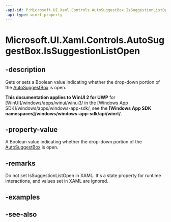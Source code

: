 ```yaml
---
-api-id: P:Microsoft.UI.Xaml.Controls.AutoSuggestBox.IsSuggestionListOpen
-api-type: winrt property
---
```


<!-- Property syntax
public bool IsSuggestionListOpen { get;  set; }
-->

# Microsoft.UI.Xaml.Controls.AutoSuggestBox.IsSuggestionListOpen

## -description
Gets or sets a Boolean value indicating whether the drop-down portion of the [AutoSuggestBox](autosuggestbox.md) is open.

**This documentation applies to WinUI 2 for UWP** for [WinUI]/windows/apps/winui/winui3/ in the [Windows App SDK]/windows/apps/windows-app-sdk/, see the **[Windows App SDK namespaces]/windows/windows-app-sdk/api/winrt/**.

## -property-value
A Boolean value indicating whether the drop-down portion of the [AutoSuggestBox](autosuggestbox.md) is open.

## -remarks
Do not set IsSuggestionListOpen in XAML. It's a state property for runtime interactions, and values set in XAML are ignored.

## -examples

## -see-also
